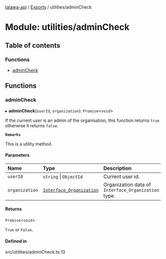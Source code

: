 [talawa-api](../README.md) / [Exports](../modules.md) / utilities/adminCheck

# Module: utilities/adminCheck

## Table of contents

### Functions

- [adminCheck](utilities_adminCheck.md#admincheck)

## Functions

### adminCheck

▸ **adminCheck**(`userId`, `organization`): `Promise`<`void`\>

If the current user is an admin of the organisation, this function returns `true` otherwise it returns `false`.

**`Remarks`**

This is a utility method.

#### Parameters

| Name | Type | Description |
| :------ | :------ | :------ |
| `userId` | `string` \| `ObjectId` | Current user id. |
| `organization` | [`Interface_Organization`](../interfaces/models_Organization.Interface_Organization.md) | Organization data of `Interface_Organization` type. |

#### Returns

`Promise`<`void`\>

`True` or `False`.

#### Defined in

src/utilities/adminCheck.ts:13
